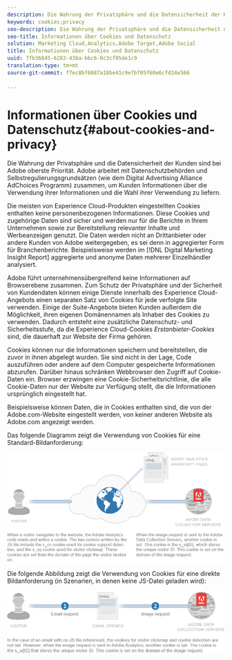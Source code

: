```yaml
---
description: Die Wahrung der Privatsphäre und die Datensicherheit der Kunden sind bei Adobe oberste Priorität. Adobe arbeitet mit Datenschutzbehörden und Selbstregulierungsgrundsätzen (wie dem Digital Advertising Alliance AdChoices Programm) zusammen, um Kunden Informationen über die Verwendung ihrer Informationen und die Wahl ihrer Verwendung zu liefern.
keywords: cookies;privacy
seo-description: Die Wahrung der Privatsphäre und die Datensicherheit der Kunden sind bei Adobe oberste Priorität. Adobe arbeitet mit Datenschutzbehörden und Selbstregulierungsgrundsätzen (wie dem Digital Advertising Alliance AdChoices Programm) zusammen, um Kunden Informationen über die Verwendung ihrer Informationen und die Wahl ihrer Verwendung zu liefern.
seo-title: Informationen über Cookies und Datenschutz
solution: Marketing Cloud,Analytics,Adobe Target,Adobe Social
title: Informationen über Cookies und Datenschutz
uuid: 7fb36845-6282-438a-bbc6-0c3cf95de1c9
translation-type: tm+mt
source-git-commit: f7ec8bf6087a18be41c9efbf05f60e6cfd24e566

---
```



# Informationen über Cookies und Datenschutz{#about-cookies-and-privacy}

Die Wahrung der Privatsphäre und die Datensicherheit der Kunden sind bei Adobe oberste Priorität. Adobe arbeitet mit Datenschutzbehörden und Selbstregulierungsgrundsätzen (wie dem Digital Advertising Alliance AdChoices Programm) zusammen, um Kunden Informationen über die Verwendung ihrer Informationen und die Wahl ihrer Verwendung zu liefern.

Die meisten von Experience Cloud-Produkten eingestellten Cookies enthalten keine personenbezogenen Informationen. Diese Cookies und zugehörige Daten sind sicher und werden nur für die Berichte in Ihrem Unternehmen sowie zur Bereitstellung relevanter Inhalte und Werbeanzeigen genutzt. Die Daten werden nicht an Drittanbieter oder andere Kunden von Adobe weitergegeben, es sei denn in aggregierter Form für Branchenberichte. Beispielsweise werden im [!DNL Digital Marketing Insight Report] aggregierte und anonyme Daten mehrerer Einzelhändler analysiert.

Adobe führt unternehmensübergreifend keine Informationen auf Browserebene zusammen. Zum Schutz der Privatsphäre und der Sicherheit von Kundendaten können einige Dienste innerhalb des Experience Cloud-Angebots einen separaten Satz von Cookies für jede verfolgte Site verwenden. Einige der Suite-Angebote bieten Kunden außerdem die Möglichkeit, ihren eigenen Domänennamen als Inhaber des Cookies zu verwenden. Dadurch entsteht eine zusätzliche Datenschutz- und Sicherheitsstufe, da die Experience Cloud-Cookies *Erstanbieter-Cookies* sind, die dauerhaft zur Website der Firma gehören.

Cookies können nur die Informationen speichern und bereitstellen, die zuvor in ihnen abgelegt wurden. Sie sind nicht in der Lage, Code auszuführen oder andere auf dem Computer gespeicherte Informationen abzurufen. Darüber hinaus schränken Webbrowser den Zugriff auf Cookie-Daten ein. Browser erzwingen eine Cookie-Sicherheitsrichtlinie, die alle Cookie-Daten nur der Website zur Verfügung stellt, die die Informationen ursprünglich eingestellt hat.

Beispielsweise können Daten, die in Cookies enthalten sind, die von der Adobe.com-Website eingestellt werden, von keiner anderen Website als Adobe.com angezeigt werden.

Das folgende Diagramm zeigt die Verwendung von Cookies für eine Standard-Bildanforderung:

![](assets/CookiesProcessGraphic-01.png)

Die folgende Abbildung zeigt die Verwendung von Cookies für eine direkte Bildanforderung (in Szenarien, in denen keine JS-Datei geladen wird):

![](assets/CookiesProcessGraphic2.png)

